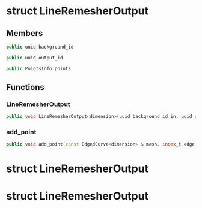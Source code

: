 # struct LineRemesherOutput


## Members

```cpp
public uuid background_id

```

```cpp
public uuid output_id

```

```cpp
public PointsInfo points

```



## Functions

### LineRemesherOutput

```cpp
public void LineRemesherOutput<dimension>(uuid background_id_in, uuid output_id_in)
```


### add_point

```cpp
public void add_point(const EdgedCurve<dimension> & mesh, index_t edge, Point<dimension> point, index_t remeshed_vertex)
```




# struct LineRemesherOutput

# struct LineRemesherOutput

